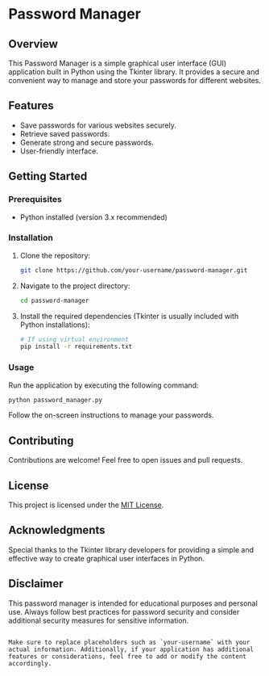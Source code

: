 # Password Manager

## Overview

This Password Manager is a simple graphical user interface (GUI) application built in Python using the Tkinter library. It provides a secure and convenient way to manage and store your passwords for different websites.

## Features

- Save passwords for various websites securely.
- Retrieve saved passwords.
- Generate strong and secure passwords.
- User-friendly interface.

## Getting Started

### Prerequisites

- Python installed (version 3.x recommended)

### Installation

1. Clone the repository:

   ```bash
   git clone https://github.com/your-username/password-manager.git
   ```

2. Navigate to the project directory:

   ```bash
   cd password-manager
   ```

3. Install the required dependencies (Tkinter is usually included with Python installations):

   ```bash
   # If using virtual environment
   pip install -r requirements.txt
   ```

### Usage

Run the application by executing the following command:

```bash
python password_manager.py
```

Follow the on-screen instructions to manage your passwords.

## Contributing

Contributions are welcome! Feel free to open issues and pull requests.

## License

This project is licensed under the [MIT License](LICENSE).

## Acknowledgments

Special thanks to the Tkinter library developers for providing a simple and effective way to create graphical user interfaces in Python.

## Disclaimer

This password manager is intended for educational purposes and personal use. Always follow best practices for password security and consider additional security measures for sensitive information.

```

Make sure to replace placeholders such as `your-username` with your actual information. Additionally, if your application has additional features or considerations, feel free to add or modify the content accordingly.
